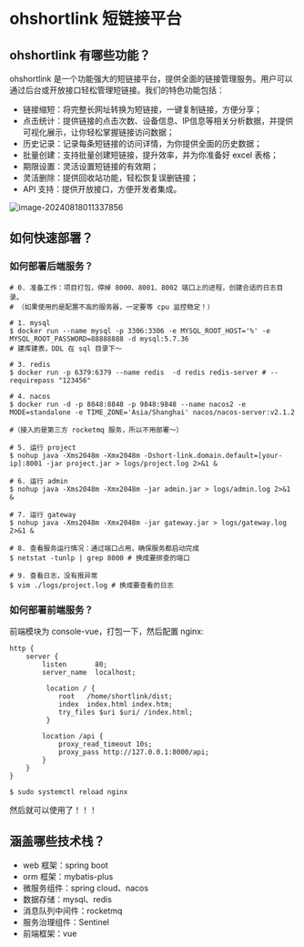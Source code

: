 # ohshortlink 短链接平台

## ohshortlink 有哪些功能？

ohshortlink 是一个功能强大的短链接平台，提供全面的链接管理服务。用户可以通过后台或开放接口轻松管理短链接。我们的特色功能包括：
- 链接缩短：将完整长网址转换为短链接，一键复制链接，方便分享；
- 点击统计：提供链接的点击次数、设备信息、IP信息等相关分析数据，并提供可视化展示，让你轻松掌握链接访问数据；
- 历史记录：记录每条短链接的访问详情，为你提供全面的历史数据；
- 批量创建：支持批量创建短链接，提升效率，并为你准备好 excel 表格；
- 期限设置：灵活设置短链接的有效期； 
- 灵活删除：提供回收站功能，轻松恢复误删链接；
- API 支持：提供开放接口，方便开发者集成。

![image-20240818011337856](https://typora-img-1304045815.cos.ap-shanghai.myqcloud.com/202408180113981.png)

## 如何快速部署？
### 如何部署后端服务？
```shell
# 0. 准备工作：项目打包，停掉 8000、8001、8002 端口上的进程，创建合适的日志目录。
# （如果使用的是配置不高的服务器，一定要等 cpu 监控稳定！）

# 1. mysql
$ docker run --name mysql -p 3306:3306 -e MYSQL_ROOT_HOST='%' -e MYSQL_ROOT_PASSWORD=88888888 -d mysql:5.7.36
# 建库建表，DDL 在 sql 目录下～

# 3. redis
$ docker run -p 6379:6379 --name redis  -d redis redis-server # --requirepass "123456"

# 4. nacos
$ docker run -d -p 8848:8848 -p 9848:9848 --name nacos2 -e MODE=standalone -e TIME_ZONE='Asia/Shanghai' nacos/nacos-server:v2.1.2

#（接入的是第三方 rocketmq 服务，所以不用部署～）

# 5. 运行 project
$ nohup java -Xms2048m -Xmx2048m -Dshort-link.domain.default=[your-ip]:8001 -jar project.jar > logs/project.log 2>&1 &

# 6. 运行 admin
$ nohup java -Xms2048m -Xmx2048m -jar admin.jar > logs/admin.log 2>&1 &

# 7. 运行 gateway
$ nohup java -Xms2048m -Xmx2048m -jar gateway.jar > logs/gateway.log 2>&1 &

# 8. 查看服务运行情况：通过端口占用，确保服务都启动完成
$ netstat -tunlp | grep 8000 # 换成要排查的端口

# 9. 查看日志，没有报异常
$ vim ./logs/project.log # 换成要查看的日志
```
### 如何部署前端服务？
前端模块为 console-vue，打包一下，然后配置 nginx:
```text
http {
    server {
        listen       80;
        server_name  localhost;
   
         location / {
            root   /home/shortlink/dist;
            index  index.html index.htm;
            try_files $uri $uri/ /index.html;
         }
    
        location /api {
            proxy_read_timeout 10s;
            proxy_pass http://127.0.0.1:8000/api;
        }
    }
}
```
```shell
$ sudo systemctl reload nginx
```
然后就可以使用了！！！

## 涵盖哪些技术栈？
- web 框架：spring boot
- orm 框架：mybatis-plus
- 微服务组件：spring cloud、nacos
- 数据存储：mysql、redis
- 消息队列中间件：rocketmq
- 服务治理组件：Sentinel
- 前端框架：vue

